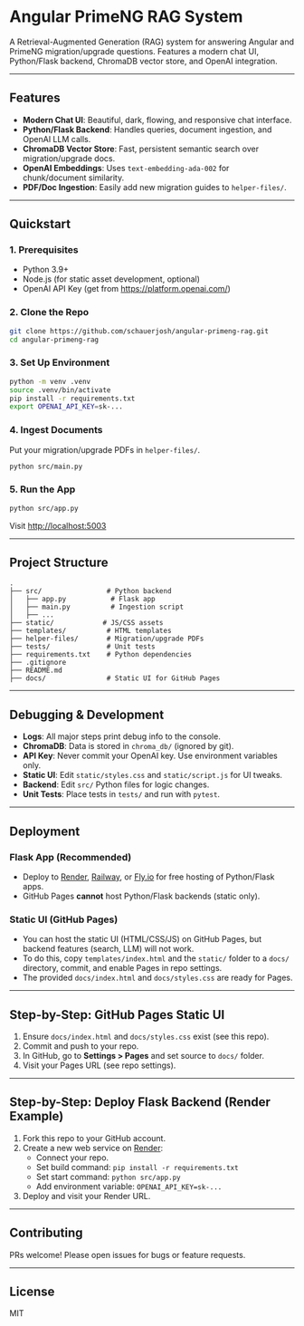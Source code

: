 # Angular PrimeNG RAG System

A Retrieval-Augmented Generation (RAG) system for answering Angular and PrimeNG migration/upgrade questions. Features a modern chat UI, Python/Flask backend, ChromaDB vector store, and OpenAI integration.

---

## Features
- **Modern Chat UI**: Beautiful, dark, flowing, and responsive chat interface.
- **Python/Flask Backend**: Handles queries, document ingestion, and OpenAI LLM calls.
- **ChromaDB Vector Store**: Fast, persistent semantic search over migration/upgrade docs.
- **OpenAI Embeddings**: Uses `text-embedding-ada-002` for chunk/document similarity.
- **PDF/Doc Ingestion**: Easily add new migration guides to `helper-files/`.

---

## Quickstart

### 1. Prerequisites
- Python 3.9+
- Node.js (for static asset development, optional)
- OpenAI API Key (get from https://platform.openai.com/)

### 2. Clone the Repo
```bash
git clone https://github.com/schauerjosh/angular-primeng-rag.git
cd angular-primeng-rag
```

### 3. Set Up Environment
```bash
python -m venv .venv
source .venv/bin/activate
pip install -r requirements.txt
export OPENAI_API_KEY=sk-...
```

### 4. Ingest Documents
Put your migration/upgrade PDFs in `helper-files/`.
```bash
python src/main.py
```

### 5. Run the App
```bash
python src/app.py
```
Visit [http://localhost:5003](http://localhost:5003)

---

## Project Structure
```
.
├── src/                # Python backend
│   ├── app.py           # Flask app
│   ├── main.py          # Ingestion script
│   ├── ...
├── static/            # JS/CSS assets
├── templates/          # HTML templates
├── helper-files/       # Migration/upgrade PDFs
├── tests/              # Unit tests
├── requirements.txt    # Python dependencies
├── .gitignore
├── README.md
├── docs/               # Static UI for GitHub Pages
```

---

## Debugging & Development
- **Logs**: All major steps print debug info to the console.
- **ChromaDB**: Data is stored in `chroma_db/` (ignored by git).
- **API Key**: Never commit your OpenAI key. Use environment variables only.
- **Static UI**: Edit `static/styles.css` and `static/script.js` for UI tweaks.
- **Backend**: Edit `src/` Python files for logic changes.
- **Unit Tests**: Place tests in `tests/` and run with `pytest`.

---

## Deployment
### Flask App (Recommended)
- Deploy to [Render](https://render.com/), [Railway](https://railway.app/), or [Fly.io](https://fly.io/) for free hosting of Python/Flask apps.
- GitHub Pages **cannot** host Python/Flask backends (static only).

### Static UI (GitHub Pages)
- You can host the static UI (HTML/CSS/JS) on GitHub Pages, but backend features (search, LLM) will not work.
- To do this, copy `templates/index.html` and the `static/` folder to a `docs/` directory, commit, and enable Pages in repo settings.
- The provided `docs/index.html` and `docs/styles.css` are ready for Pages.

---

## Step-by-Step: GitHub Pages Static UI
1. Ensure `docs/index.html` and `docs/styles.css` exist (see this repo).
2. Commit and push to your repo.
3. In GitHub, go to **Settings > Pages** and set source to `docs/` folder.
4. Visit your Pages URL (see repo settings).

---

## Step-by-Step: Deploy Flask Backend (Render Example)
1. Fork this repo to your GitHub account.
2. Create a new web service on [Render](https://render.com/):
   - Connect your repo.
   - Set build command: `pip install -r requirements.txt`
   - Set start command: `python src/app.py`
   - Add environment variable: `OPENAI_API_KEY=sk-...`
3. Deploy and visit your Render URL.

---

## Contributing
PRs welcome! Please open issues for bugs or feature requests.

---

## License
MIT
